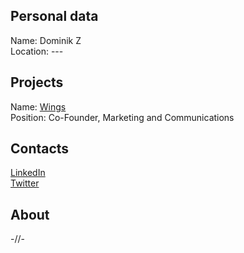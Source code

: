 ## Personal data
Name: Dominik Z    
Location: ---
## Projects 
Name: [Wings](../projects/wings.md)  
Position: Co-Founder, Marketing and Communications  
## Contacts
[LinkedIn](https://www.linkedin.com/in/everforgetmenot/)  
[Twitter](https://twitter.com/chloregy)  
## About
-//-
